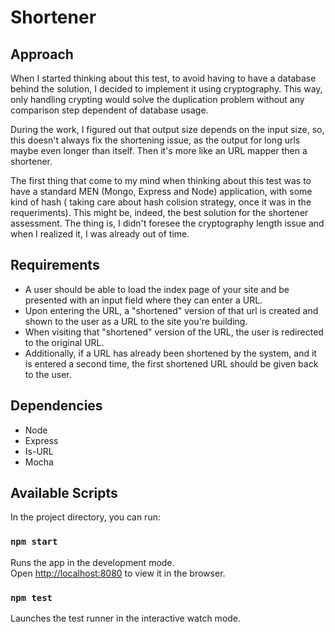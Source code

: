 # Shortener

## Approach
When I started thinking about this test, to avoid having to have a database behind the solution, I decided to implement it using cryptography. This way, only handling crypting would solve the duplication problem without any comparison step dependent of database usage.

During the work, I figured out that output size depends on the input size, so, this doesn't always fix the shortening issue, as the output for long urls maybe even longer than itself. Then it's more like an URL mapper then a shortener. 

The first thing that come to my mind when thinking about this test was to have a standard MEN (Mongo, Express and Node) application, with some kind of hash ( taking care about hash colision strategy, once it was in the requeriments). This might be, indeed, the best solution for the shortener assessment. The thing is, I didn't foresee the cryptography length issue and when I realized it, I was already out of time.

## Requirements
* A user should be able to load the index page of your site and be presented with an input field where they can enter a URL.
* Upon entering the URL, a "shortened" version of that url is created and shown to the user as a URL to the site you're building.
* When visiting that "shortened" version of the URL, the user is redirected to the original URL.
* Additionally, if a URL has already been shortened by the system, and it is entered a second time, the first shortened URL should be given back to the user.

## Dependencies
* Node
* Express
* Is-URL
* Mocha

## Available Scripts

In the project directory, you can run:

### `npm start`

Runs the app in the development mode.<br>
Open [http://localhost:8080](http://localhost:8080) to view it in the browser.


### `npm test`

Launches the test runner in the interactive watch mode.<br>